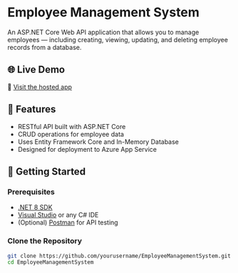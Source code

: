 # Employee Management System

An ASP.NET Core Web API application that allows you to manage employees — including creating, viewing, updating, and deleting employee records from a database.

## 🌐 Live Demo

🔗 [Visit the hosted app](https://employeemanagementsystem-2wor.onrender.com/)

## 🔧 Features

- RESTful API built with ASP.NET Core
- CRUD operations for employee data
- Uses Entity Framework Core and In-Memory Database
- Designed for deployment to Azure App Service

## 🚀 Getting Started

### Prerequisites

- [.NET 8 SDK](https://dotnet.microsoft.com/en-us/download)
- [Visual Studio](https://visualstudio.microsoft.com/) or any C# IDE
- (Optional) [Postman](https://www.postman.com/) for API testing

### Clone the Repository

```bash
git clone https://github.com/yourusername/EmployeeManagementSystem.git
cd EmployeeManagementSystem
